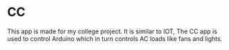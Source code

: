 # CC
This app is made for my college project. It is similar to IOT, The CC app is used to control Arduino which in turn controls AC loads like fans and lights.
